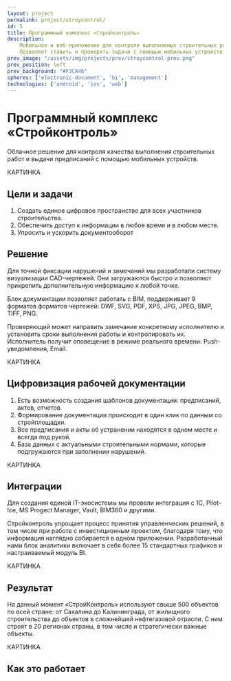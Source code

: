 ```yaml
---
layout: project
permalink: project/stroycontrol/
id: 5
title: Программный комплекс «Стройконтроль»
description:
    Мобильное и веб-приложение для контроля выполняемых строительных работ.
    Позволяет ставить и проверять задачи с помощью мобильных устройств в реальном времени
prev_image: "/assets/img/projects/prev/stroycontrol-prev.png"
prev_position: left
prev_background: "#F3CA46"
spheres: ['electronic-document', 'bi', 'management']
technologies: ['android', 'ios', 'web']
---
```


# Программный комплекс «Стройконтроль»

Облачное решение для контроля качества выполнения строительных работ и выдачи предписаний с помощью мобильных устройств.

КАРТИНКА

## Цели и задачи

1. Создать единое цифровое пространство для всех участников строительства.
2. Обеспечить доступ к информации в любое время и в любом месте.
3. Упросить и ускорить документооборот

## Решение

Для точной фиксации нарушений и замечаний мы разработали систему визуализации CAD-чертежей. Они загружаются быстро и позволяют прикрепить дополнительную информацию к любой точке.

Блок документации позволяет работать с BIM, поддерживает 9 форматов форматов чертежей: DWF, SVG, PDF, XPS, JPG, JPEG, BMP, TIFF, PNG.

Проверяющий может направить замечание конкретному исполнителю и установить сроки выполнения работы и контролировать их. Исполнитель получит оповещение в режиме реального времени: Push-уведомления, Email.

КАРТИНКА

## Цифровизация рабочей документации

1. Есть возможность создания шаблонов документации: предписаний, актов, отчетов.
2. Формирование документации происходит в один клик по данным со стройплощадки.
3. Все предписания и акты об устранении находятся в одном месте и всегда под рукой.
4. База данных с актуальными строительными нормами, которые подгружаются при заполнении нарушений.

КАРТИНКА

## Интеграции

Для создания единой IT-экосистемы мы провели интеграция с 1C, Pilot-Ice, MS Progect Manager, Vault, BIM360 и другими.  

Стройконтроль упрощает процесс принятия управленческих решений, в том числе при работе с инвестиционным проектом, благодаря тому, что информация наглядно собирается в одном приложении. Разработанный нами блок аналитики включает в себя более 15 стандартных графиков и настраиваемый модуль BI.

КАРТИНКА

## Результат

На данный момент «СтройКонтроль» используют свыше 500 объектов по всей стране: от Сахалина до Калининграда, от жилищного строительства до объектов в сложнейшей нефтегазовой отрасли. С ним строят в 20 регионах страны, в том числе и стратегически важные объекты.

КАРТИНКА

## Как это работает